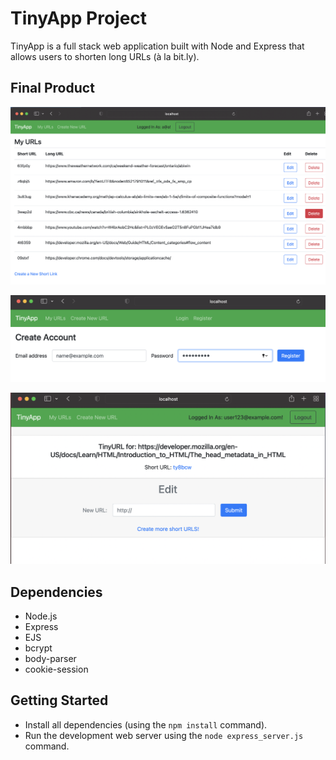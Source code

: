 # TinyApp Project

TinyApp is a full stack web application built with Node and Express that allows users to shorten long URLs (à la bit.ly).

## Final Product

!["URLS index page"](https://github.com/Madiha16/tinyapp/blob/master/docs/urls-page.png?raw=true)

!["Registration page"](https://github.com/Madiha16/tinyapp/blob/master/docs/register-page.png?raw=true)

!["Edit page"](https://github.com/Madiha16/tinyapp/blob/master/docs/edit-page.png?raw=true)


## Dependencies

- Node.js
- Express
- EJS
- bcrypt
- body-parser
- cookie-session

## Getting Started

- Install all dependencies (using the `npm install` command).
- Run the development web server using the `node express_server.js` command.
